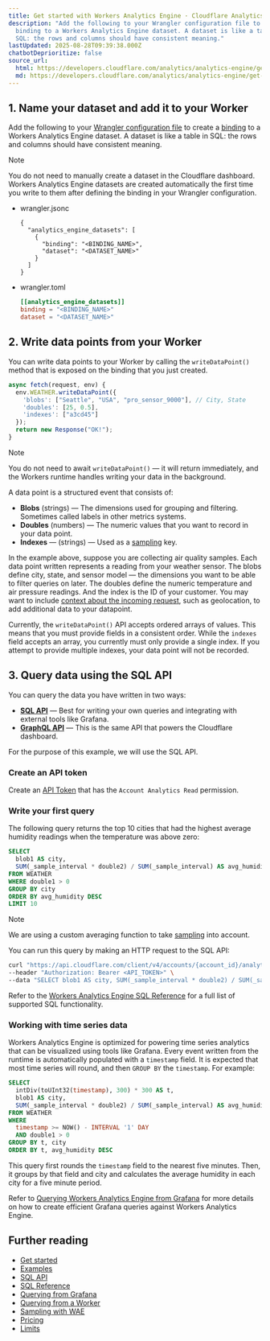 ```yaml
---
title: Get started with Workers Analytics Engine · Cloudflare Analytics docs
description: "Add the following to your Wrangler configuration file to create a
  binding to a Workers Analytics Engine dataset. A dataset is like a table in
  SQL: the rows and columns should have consistent meaning."
lastUpdated: 2025-08-28T09:39:38.000Z
chatbotDeprioritize: false
source_url:
  html: https://developers.cloudflare.com/analytics/analytics-engine/get-started/
  md: https://developers.cloudflare.com/analytics/analytics-engine/get-started/index.md
---
```


## 1. Name your dataset and add it to your Worker

Add the following to your [Wrangler configuration file](https://developers.cloudflare.com/workers/wrangler/configuration/) to create a [binding](https://developers.cloudflare.com/workers/runtime-apis/bindings/) to a Workers Analytics Engine dataset. A dataset is like a table in SQL: the rows and columns should have consistent meaning.

Note

You do not need to manually create a dataset in the Cloudflare dashboard. Workers Analytics Engine datasets are created automatically the first time you write to them after defining the binding in your Wrangler configuration.

* wrangler.jsonc

  ```jsonc
  {
    "analytics_engine_datasets": [
      {
        "binding": "<BINDING_NAME>",
        "dataset": "<DATASET_NAME>"
      }
    ]
  }
  ```

* wrangler.toml

  ```toml
  [[analytics_engine_datasets]]
  binding = "<BINDING_NAME>"
  dataset = "<DATASET_NAME>"
  ```

## 2. Write data points from your Worker

You can write data points to your Worker by calling the `writeDataPoint()` method that is exposed on the binding that you just created.

```js
async fetch(request, env) {
  env.WEATHER.writeDataPoint({
    'blobs': ["Seattle", "USA", "pro_sensor_9000"], // City, State
    'doubles': [25, 0.5],
    'indexes': ["a3cd45"]
  });
  return new Response("OK!");
}
```

Note

You do not need to await `writeDataPoint()` — it will return immediately, and the Workers runtime handles writing your data in the background.

A data point is a structured event that consists of:

* **Blobs** (strings) — The dimensions used for grouping and filtering. Sometimes called labels in other metrics systems.
* **Doubles** (numbers) — The numeric values that you want to record in your data point.
* **Indexes** — (strings) — Used as a [sampling](https://developers.cloudflare.com/analytics/analytics-engine/sql-api/#sampling) key.

In the example above, suppose you are collecting air quality samples. Each data point written represents a reading from your weather sensor. The blobs define city, state, and sensor model — the dimensions you want to be able to filter queries on later. The doubles define the numeric temperature and air pressure readings. And the index is the ID of your customer. You may want to include [context about the incoming request](https://developers.cloudflare.com/workers/runtime-apis/request/), such as geolocation, to add additional data to your datapoint.

Currently, the `writeDataPoint()` API accepts ordered arrays of values. This means that you must provide fields in a consistent order. While the `indexes` field accepts an array, you currently must only provide a single index. If you attempt to provide multiple indexes, your data point will not be recorded.

## 3. Query data using the SQL API

You can query the data you have written in two ways:

* [**SQL API**](https://developers.cloudflare.com/analytics/analytics-engine/sql-api) — Best for writing your own queries and integrating with external tools like Grafana.
* [**GraphQL API**](https://developers.cloudflare.com/analytics/graphql-api/) — This is the same API that powers the Cloudflare dashboard.

For the purpose of this example, we will use the SQL API.

### Create an API token

Create an [API Token](https://dash.cloudflare.com/profile/api-tokens) that has the `Account Analytics Read` permission.

### Write your first query

The following query returns the top 10 cities that had the highest average humidity readings when the temperature was above zero:

```sql
SELECT
  blob1 AS city,
  SUM(_sample_interval * double2) / SUM(_sample_interval) AS avg_humidity
FROM WEATHER
WHERE double1 > 0
GROUP BY city
ORDER BY avg_humidity DESC
LIMIT 10
```

Note

We are using a custom averaging function to take [sampling](https://developers.cloudflare.com/analytics/analytics-engine/sql-api/#sampling) into account.

You can run this query by making an HTTP request to the SQL API:

```bash
curl "https://api.cloudflare.com/client/v4/accounts/{account_id}/analytics_engine/sql" \
--header "Authorization: Bearer <API_TOKEN>" \
--data "SELECT blob1 AS city, SUM(_sample_interval * double2) / SUM(_sample_interval) AS avg_humidity FROM WEATHER WHERE double1 > 0 GROUP BY city ORDER BY avg_humidity DESC LIMIT 10"
```

Refer to the [Workers Analytics Engine SQL Reference](https://developers.cloudflare.com/analytics/analytics-engine/sql-reference/) for a full list of supported SQL functionality.

### Working with time series data

Workers Analytics Engine is optimized for powering time series analytics that can be visualized using tools like Grafana. Every event written from the runtime is automatically populated with a `timestamp` field. It is expected that most time series will round, and then `GROUP BY` the `timestamp`. For example:

```sql
SELECT
  intDiv(toUInt32(timestamp), 300) * 300 AS t,
  blob1 AS city,
  SUM(_sample_interval * double2) / SUM(_sample_interval) AS avg_humidity
FROM WEATHER
WHERE
  timestamp >= NOW() - INTERVAL '1' DAY
  AND double1 > 0
GROUP BY t, city
ORDER BY t, avg_humidity DESC
```

This query first rounds the `timestamp` field to the nearest five minutes. Then, it groups by that field and city and calculates the average humidity in each city for a five minute period.

Refer to [Querying Workers Analytics Engine from Grafana](https://developers.cloudflare.com/analytics/analytics-engine/grafana/) for more details on how to create efficient Grafana queries against Workers Analytics Engine.

## Further reading

* [Get started](https://developers.cloudflare.com/analytics/analytics-engine/get-started/)
* [Examples](https://developers.cloudflare.com/analytics/analytics-engine/recipes/)
* [SQL API](https://developers.cloudflare.com/analytics/analytics-engine/sql-api/)
* [SQL Reference](https://developers.cloudflare.com/analytics/analytics-engine/sql-reference/)
* [Querying from Grafana](https://developers.cloudflare.com/analytics/analytics-engine/grafana/)
* [Querying from a Worker](https://developers.cloudflare.com/analytics/analytics-engine/worker-querying/)
* [Sampling with WAE](https://developers.cloudflare.com/analytics/analytics-engine/sampling/)
* [Pricing](https://developers.cloudflare.com/analytics/analytics-engine/pricing/)
* [Limits](https://developers.cloudflare.com/analytics/analytics-engine/limits/)
